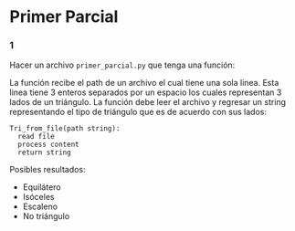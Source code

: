 # Primer Parcial
### 1
Hacer un archivo `primer_parcial.py` que tenga una función:

La función recibe el path de un archivo el cual tiene una sola linea. Esta linea tiene 3 enteros separados por un espacio los cuales representan 3 lados de un triángulo. La función debe leer el archivo y regresar un string representando el tipo de triángulo que es de acuerdo con sus lados:

```
Tri_from_file(path string):
  read file
  process content
  return string

```
Posibles resultados:
 - Equilátero
 - Isóceles
 - Escaleno
 - No triángulo

